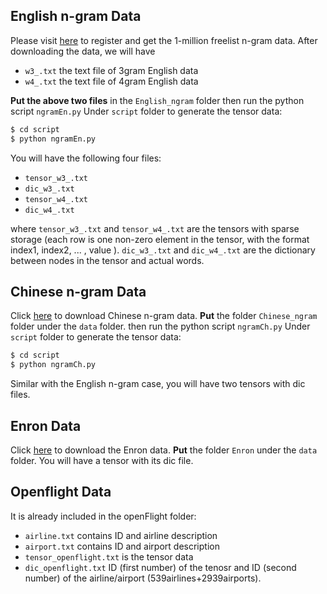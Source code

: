 ## English n-gram Data
Please visit [here](http://www.ngrams.info) to
register and get the 1-million freelist n-gram data. After downloading the data, we will have
* `w3_.txt` the text file of 3gram English data
* `w4_.txt` the text file of 4gram English data

**Put the above two files** in the `English_ngram` folder then run the python script `ngramEn.py` Under `script` folder to generate the tensor data:
```bash
$ cd script
$ python ngramEn.py
```
You will have the following four files:
* `tensor_w3_.txt`
* `dic_w3_.txt`
* `tensor_w4_.txt`
* `dic_w4_.txt`

where `tensor_w3_.txt` and `tensor_w4_.txt` are the tensors with sparse storage (each row is one non-zero element in the tensor, with the format index1, index2, ... , value ). `dic_w3_.txt` and `dic_w4_.txt` are the dictionary between nodes in the tensor and actual words.

## Chinese n-gram Data
Click [here](https://www.cs.purdue.edu/homes/wu577/data/Chinese_ngram.zip)
to download Chinese n-gram data. **Put** the folder `Chinese_ngram` folder under the `data` folder. then run the python script `ngramCh.py` Under `script` folder to generate the tensor data:
```bash
$ cd script
$ python ngramCh.py
```
Similar with the English n-gram case, you will have two tensors with dic files.


## Enron Data
Click [here](https://www.cs.purdue.edu/homes/wu577/data/Enron.zip)
to download the Enron data. **Put** the folder `Enron` under the `data` folder. You will have a tensor with its dic file.


## Openflight Data
It is already included in the openFlight folder:
* `airline.txt` contains ID and airline description
* `airport.txt` contains ID and airport description
* `tensor_openflight.txt`   is the tensor data
* `dic_openflight.txt`  ID (first number) of the tenosr and ID (second number) of the airline/airport (539airlines+2939airports).

